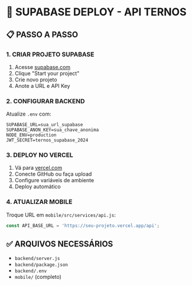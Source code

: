 # 🚀 SUPABASE DEPLOY - API TERNOS

## 📋 PASSO A PASSO

### 1. **CRIAR PROJETO SUPABASE**
1. Acesse [supabase.com](https://supabase.com)
2. Clique "Start your project"
3. Crie novo projeto
4. Anote a URL e API Key

### 2. **CONFIGURAR BACKEND**
Atualize `.env` com:
```
SUPABASE_URL=sua_url_supabase
SUPABASE_ANON_KEY=sua_chave_anonima
NODE_ENV=production
JWT_SECRET=ternos_supabase_2024
```

### 3. **DEPLOY NO VERCEL**
1. Vá para [vercel.com](https://vercel.com)
2. Conecte GitHub ou faça upload
3. Configure variáveis de ambiente
4. Deploy automático

### 4. **ATUALIZAR MOBILE**
Troque URL em `mobile/src/services/api.js`:
```javascript
const API_BASE_URL = 'https://seu-projeto.vercel.app/api';
```

## ✅ ARQUIVOS NECESSÁRIOS
- `backend/server.js`
- `backend/package.json`
- `backend/.env`
- `mobile/` (completo)